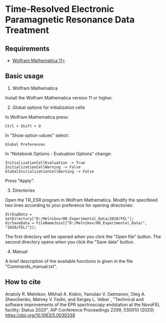 # Time-Resolved Electronic Paramagnetic Resonance Data Treatment

## Requirements
- [Wolfram Mathematica 11+](https://www.wolfram.com/mathematica/)

## Basic usage

1. Wolfram Mathematica

Install the Wolfram Mathematica version 11 or higher.

2. Global options for initialization cells

In Wolfram Mathematica press:

    Ctrl + Shift + O

In "Show option values" select:

    Global Preferences

In "Notebook Options - Evaluation Options" change:
    
    InitializationCellEvaluation -> True
    InitializationCellWarning -> False
    GlobalInitializationCellWarning -> False

Press "Apply".

3. Directories

Open the TR_ESR program in Wolfram Mathematica. Modify the specifeied two lines according to your preference for opening directories:

    dirExpData = SetDirectory["D:/Melnikov/00_Experimental_Data/2020/FEL"];
    dirSaveData = FileNameJoin[{"D:/Melnikov/00_Experimental_Data/", "2020/FEL/"}];

The first directory will be opened when you click the "Open file" button. The second directory opens when you click the "Save data" button.

4. Manual

A brief description of the available functions is given in the file "Commands_manual.txt".

## How to cite

Anatoly R. Melnikov, Mikhail A. Kiskin, Yaroslav V. Getmanov, Oleg A. Shevchenko, Matvey V. Fedin, and Sergey L. Veber , "Technical and software improvements of the EPR spectroscopy endstation at the NovoFEL facility: Status 2020", AIP Conference Proceedings 2299, 030010 (2020) https://doi.org/10.1063/5.0030338

